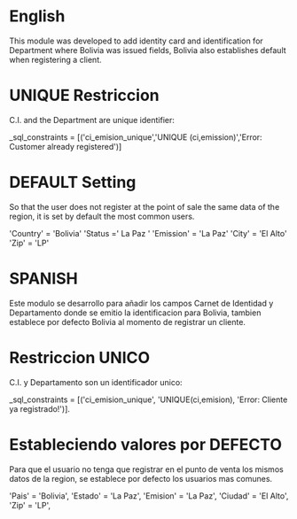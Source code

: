 English
==============================================
This module was developed to add identity card and identification for Department where Bolivia was issued fields, Bolivia also establishes default when registering a client.


UNIQUE Restriccion
==============================================

C.I. and the Department are unique identifier:

_sql_constraints = [('ci_emision_unique','UNIQUE (ci,emission)','Error: Customer already registered')]

DEFAULT Setting
==============================================

So that the user does not register at the point of sale the same data of the region, it is set by default the most common users.

'Country' = 'Bolivia'
'Status =' La Paz '
'Emission' = 'La Paz'
'City' = 'El Alto'
'Zip' = 'LP'



SPANISH
==============================================

Este modulo se desarrollo para añadir los campos Carnet de Identidad y Departamento donde se emitio la identificacion para Bolivia, tambien establece por defecto Bolivia al momento de registrar un cliente.

Restriccion UNICO
==============================================

C.I. y Departamento son un identificador unico: 

_sql_constraints = [('ci_emision_unique', 'UNIQUE(ci,emision), 'Error: Cliente ya registrado!')].

Estableciendo valores por DEFECTO
==============================================

Para que el usuario no tenga que registrar en el punto de venta los mismos datos de la region, se establece por defecto los usuarios mas comunes.

'Pais' = 'Bolivia',
'Estado' = 'La Paz',
'Emision' = 'La Paz',
'Ciudad' = 'El Alto',
'Zip' = 'LP',
